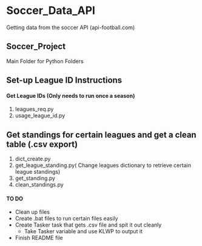 # Soccer_Data_API
Getting data from the soccer API (api-football.com)

## Soccer_Project
Main Folder for Python Folders

## Set-up League ID Instructions
  #### Get League IDs (Only needs to run once a season)
  1) leagues_req.py
  2) usage_league_id.py

## Get standings for certain leagues and get a clean table (.csv export)
  1) dict_create.py
  2) get_league_standing.py( Change leagues dictionary to retrieve certain league standings)
  3) get_standing.py
  4) clean_standings.py

#### TO DO
* Clean up files
* Create .bat files to run certain files easily
* Create Tasker task that gets .csv file and spit it out cleanly
  * Take Tasker variable and use KLWP to output it 
* Finish README file
